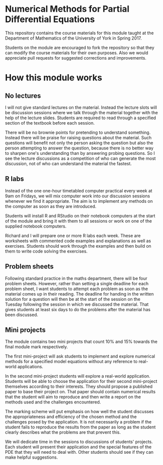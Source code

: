 # Numerical Methods for Partial Differential Equations
This repository contains the course materials for this module taught at the 
Department of Mathematics of the University of York in Spring 2017.

Students on the module are encouraged to fork the repository so that they
can modify the course materials for their own purposes. Also we would
appreciate pull requests for suggested corrections and improvements.

# How this module works

## No lectures
I will not give standard lectures on the material. Instead the lecture slots
will be discussion sessions where we talk through the material together with
the help of the lecture slides. Students are required to read through a 
specified section of the textbook before each session. 

There will be no brownie points for pretending to understand something. Instead 
there will be praise for raising questions about the material. Such questions will
benefit not only the person asking the question but also the person attempting
to answer the question, because there is no better way to sharpen one's 
understanding than by answering probing questions. So I see the lecture
discussions as a competition of who can generate the most discussion, not of
who can understand the material the fastest.

## R labs
Instead of the one one-hour timetabled computer practical every week at 9am on
Fridays, we will mix computer work into our discussion sessions whenever we
find it appropriate. The aim is to implement any methods on the computer as
soon as they are introduced.

Students will install R and RStudio on their notebook  computers at the start of 
the module and bring it with them to all sessions or work on one of the 
supplied notebook computers.

Richard and I will prepare one or more R labs each week. These are worksheets
with commented code examples and explanations as well as exercises. Students
should work through the examples and then build on them to write code solving
the exercises.

## Problem sheets
Following standard practice in the maths department, there will be four
problem sheets. However, rather than setting a single deadline for each
problem sheet, I want students to attempt each problem as soon as the
material comes up in their reading. The deadline for handing in the
written solution for a question will then be at the start of the session 
on the Tuesday following the session in which we discussed the material.
That gives students at least six days to do the problems after the material
has been discussed.

## Mini projects
The module contains two mini projects that count 10% and 15% towards the final 
module mark respectively.

The first mini-project will ask students to implement and explore numerical methods
for a specified model equations without any reference to real-world applications.

In the second mini-project students will explore a real-world application. 
Students will be able to choose the application for their second mini-project 
themselves according to their interests. They should propose a published paper 
to base their project on. That paper should contain numerical results that the 
student will aim to reproduce and then write a report on the methods used
and the challenges encountered.

The marking scheme will put emphasis on how well the student discusses the 
appropriateness and efficiency of the chosen method and the challenges posed
by the application. It is not necessarily a problem if the student fails to 
reproduce the results from the paper as long as the student clearly describes 
what the problems are that prevent this.

We will dedicate time in the sessions to discussions of students' projects. 
Each student will present their application and the special features
of the PDE that they will need to deal with. Other students should see if they
can make helpful suggestions.
